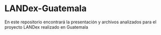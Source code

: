 # LANDex-Guatemala
En este repositorio encontrará la presentación y archivos analizados para el proyecto LANDex realizado en Guatemala
